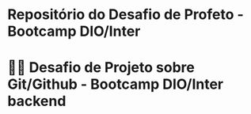 <h1> Repositório do Desafio de Profeto - Bootcamp DIO/Inter <h1> 
👨‍💻 Desafio de Projeto sobre Git/Github - Bootcamp DIO/Inter backend
